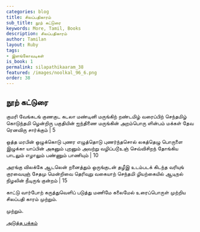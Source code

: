 ```yaml
---
categories: blog
title: சிலப்பதிகாரம்
sub_title: நூற் கட்டுரை
keywords: More, Tamil, Books
description: சிலப்பதிகாரம்
author: Tamilan
layout: Ruby
tags:
- இளங்கோவடிகள்
is_book: 1
permalink: silapathikaaram_38
featured: /images/noolkal_96_6.png
order: 38
---
```



## நூற் கட்டுரை

குமரி வேங்கடங் குணகுட கடலா மண்டினி மருங்கிற் றண்டமிழ் வரைப்பிற் செந்தமிழ் கொடுந்தமி ழென்றிரு பகுதியின் ஐந்திணை மருங்கின் அறம்பொரு ளின்பம் மக்கள் தேவ ரெனவிரு சார்க்கும் | 5

ஒத்த மரபின் ஒழுக்கொடு புணர எழுத்தொடு புணர்ந்தசொல் லகத்தெழு பொருளை இழுக்கா யாப்பின் அகனும் புறனும் அவற்று வழிப்படூஉஞ் செவ்விசிறந் தோங்கிய பாடலும் எழாலும் பண்ணும் பாணியும் | 10

அரங்கு விலக்கே ஆடலென் றனைத்தும் ஒருங்குடன் தழீஇ உடம்படக் கிடந்த வரியுங் குரவையுஞ் சேதமு மென்றிவை தெரிவுறு வகையாற் செந்தமி ழியற்கையில் ஆடிநல் நிழலின் நீடிருங் குன்றம் | 15

காட்டு வார்போற் கருத்துவெளிப் படுத்து மணிமே கலைமேல் உரைப்பொருள் முற்றிய சிலப்பதி காரம் முற்றும்.

முற்றும்.

[அடுத்த பக்கம்](silapathikaaram_39)